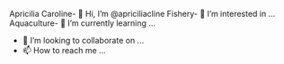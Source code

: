 Apricilia Caroline- 👋 Hi, I’m @apriciliacline
Fishery- 👀 I’m interested in ...
Aquaculture- 🌱 I’m currently learning ...
- 💞️ I’m looking to collaborate on ...
- 📫 How to reach me ...

<!---
apriciliacline/apriciliacline is a ✨ special ✨ repository because its `README.md` (this file) appears on your GitHub profile.
You can click the Preview link to take a look at your changes.
--->
